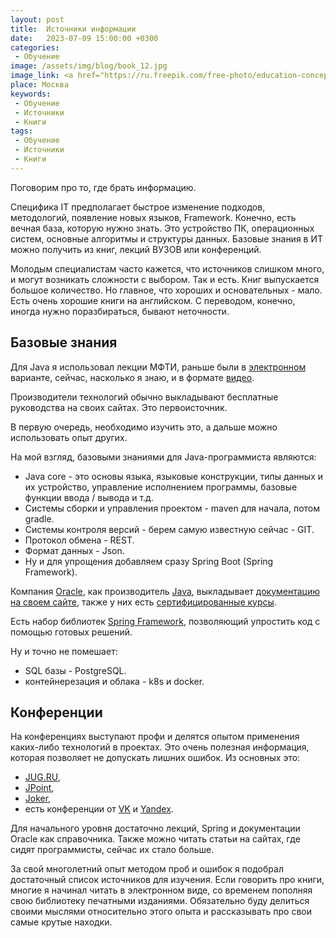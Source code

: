 ```yaml
---
layout: post
title:  Источники информации
date:   2023-07-09 15:00:00 +0300
categories: 
 - Обучение
image: /assets/img/blog/book_12.jpg
image_link: <a href="https://ru.freepik.com/free-photo/education-concept-books-and-laptop-at-library_4668708.htm#query=%D0%BF%D1%80%D0%BE%D0%B3%D1%80%D0%B0%D0%BC%D0%BC%D0%B8%D1%81%D1%82%20%D0%BA%D0%BD%D0%B8%D0%B3%D0%B8&position=16&from_view=search&track=ais">Изображение от jcomp на Freepik</a>
place: Москва
keywords:
 - Обучение
 - Источники
 - Книги
tags: 
 - Обучение
 - Источники
 - Книги
---
```

Поговорим про то, где брать информацию.

Специфика IT предполагает быстрое изменение подходов, методологий, появление новых языков, Framework. Конечно, есть вечная база, которую нужно знать. Это устройство ПК, операционных систем, основные алгоритмы и структуры данных. Базовые знания в ИТ можно получить из книг, лекций ВУЗОВ или конференций. 
<!--more-->
Молодым специалистам часто кажется, что источников слишком много, и могут возникать сложности с выбором. Так и есть. Книг выпускается большое количество. Но главное, что хороших и основательных - мало.
Есть очень хорошие книги на английском. С переводом, конечно, иногда нужно поразбираться, бывают неточности.    

## Базовые знания

Для Java я использовал лекции МФТИ, раньше были в [электронном](http://ermak.cs.nstu.ru/cbooks/java_Vyazovyk.pdf) варианте, сейчас, насколько я знаю, и в формате [видео](https://mipt.ru/online/algoritmov-i-tekhnologiy/programmirovanie-na-java.php).

Производители технологий обычно выкладывают бесплатные руководства на своих сайтах. Это первоисточник.

В первую очередь, необходимо изучить это, а дальше можно использовать опыт других.

На мой взгляд, базовыми знаниями для Java-программиста являются:

- Java core - это основы языка, языковые конструкции, типы данных и их устройство, управление исполнением программы, базовые функции ввода / вывода и т.д.
- Системы сборки и управления  проектом - maven для начала, потом gradle.
- Системы контроля версий - берем самую известную сейчас - GIT.
- Протокол обмена - REST.
- Формат данных - Json.
- Ну и для упрощения добавляем сразу Spring Boot (Spring Framework).

Компания [Oracle](https://www.oracle.com/), как производитель [Java](https://www.oracle.com/java/), выкладывает [документацию на своем сайте](https://docs.oracle.com/en/java/javase/20/), также у них есть [сертифицированные курсы](https://education.oracle.com/certification). 

Есть набор библиотек [Spring Framework](https://spring.io/), позволяющий упростить код с помощью готовых решений.

Ну и точно не помешает:
- SQL базы - PostgreSQL.
- контейнерезация и облака - k8s и docker.

## Конференции

На конференциях выступают профи и делятся опытом применения каких-либо технологий в проектах. Это очень полезная информация, которая
позволяет не допускать лишних ошибок. Из основных это:
- [JUG.RU](https://jug.ru/),
- [JPoint](https://jpoint.ru/),
- [Joker](https://jokerconf.com/), 
- есть конференции от [VK](https://vk.company/ru/press/events/?year=2023&title=) и [Yandex](https://events.yandex.ru/).

Для начального уровня достаточно лекций, Spring и документации Oracle как справочника. Также можно читать статьи на сайтах, где сидят программисты, 
сейчас их стало больше.

За свой многолетний опыт методом проб и ошибок я подобрал достаточный список источников для изучения. Если говорить про книги, 
многие я начинал читать в электронном виде, со временем пополняя свою библиотеку печатными изданиями. Обязательно буду делиться 
своими мыслями относительно этого опыта и рассказывать про свои самые крутые находки.